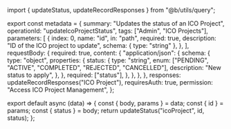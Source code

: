 import { updateStatus, updateRecordResponses } from "@b/utils/query";

export const metadata = {
  summary: "Updates the status of an ICO Project",
  operationId: "updateIcoProjectStatus",
  tags: ["Admin", "ICO Projects"],
  parameters: [
    {
      index: 0,
      name: "id",
      in: "path",
      required: true,
      description: "ID of the ICO project to update",
      schema: { type: "string" },
    },
  ],
  requestBody: {
    required: true,
    content: {
      "application/json": {
        schema: {
          type: "object",
          properties: {
            status: {
              type: "string",
              enum: ["PENDING", "ACTIVE", "COMPLETED", "REJECTED", "CANCELLED"],
              description: "New status to apply",
            },
          },
          required: ["status"],
        },
      },
    },
  },
  responses: updateRecordResponses("ICO Project"),
  requiresAuth: true,
  permission: "Access ICO Project Management",
};

export default async (data) => {
  const { body, params } = data;
  const { id } = params;
  const { status } = body;
  return updateStatus("icoProject", id, status);
};
